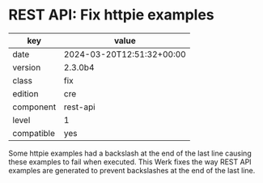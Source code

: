 [//]: # (werk v2)
# REST API: Fix httpie examples

key        | value
---------- | ---
date       | 2024-03-20T12:51:32+00:00
version    | 2.3.0b4
class      | fix
edition    | cre
component  | rest-api
level      | 1
compatible | yes

Some httpie examples had a backslash at the end of the last line causing
these examples to fail when executed. This Werk fixes the way REST API
examples are generated to prevent backslashes at the end of the last line.
